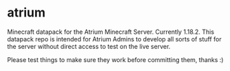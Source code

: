 # atrium
Minecraft datapack for the Atrium Minecraft Server. Currently 1.18.2.
This datapack repo is intended for Atrium Admins to develop all sorts of stuff for the server without direct access to test on the live server.

Please test things to make sure they work before committing them, thanks :)
